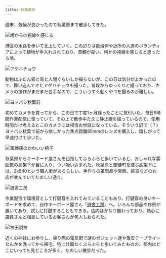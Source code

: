 ```yaml
---
title: 秋葉散歩
---
```

週末、気候が良かったので秋葉原まで散歩してきた。

![](https://lh6.googleusercontent.com/ypIheIP7rnDpK0TZKBcZFKXYQGnb2b6yp2J8MMroKG7IVhkXU-gsqCJz06BHcvOTIkEMA5l8cswg8BrLvfnw4MTT8M-7OBwpzJ6OOzNgBfn-2Fjt8i8M7O3EcxDHZHl28j9xcggVMjLQ5peHIro7ZXhtstxoLSfw0OlMfAq1l-8qj9_otzXTcO_c3YRPdw "鳩からの視線を感じる")

港区の水路を歩いて北上していく。この辺りは自治体や近所の人達のボランティアによって植物が手入れされており、景観が良い。何かの視線を感じると思ったら鳩。

![](https://lh5.googleusercontent.com/ElLwAEyZThg6SmmHI54-MVQZ5ht5Z30XROwfAaeImwqDQA9gKsDIyiHVAhH1BWEogY7v5xtSbo8sW8q2sEBoAcdQCHokq1GUwaw6-ghfg-9UsIbm1t41tTjTj6Cvx0tsEtTAjyqJI7hJZZomHJdWPEqXPIOnIAXUI-j9yKf8ASzkkWuGjaSYi13dSlH-5w "アゲハチョウ")

動物はふだん猫と鳥と人間ぐらいしか撮らないが、この日は気分がよかったので、舞い込んできたアゲハチョウも撮った。普段からゆっくりと撮っており、カメラの操作がまだまだ苦手なので、こういうすぐ動くやつを撮るのが難しい。

![](https://lh6.googleusercontent.com/EiWeh-114kQPBtPFGI4uLEdK0K_khw-TnoryrzERN8ypwFe_nTwEKMa5odLnjj-k3uRjICZfnrOOiexy3Qoi6Yu5EjzJKIHBYG_7VgMnVWIvHzvZhWtWFUv6nKHFI0kFNLr5nrGj5ch7GKN9n1bNVVl1b4y7VV3uxIgL04kjBrzZTGjyXzqSO-wVfg8Xqw "ヨドバシ秋葉前")

初めてカメラを買ってから、この日で丁度1ヶ月経ったことに気付いた。毎日9時間作業配信に使っていて、その上で散歩中たまに静止画を撮っているので、使用時間だけ考えるとこのカメラには相当お世話になっている。そういう訳で（？）ヨドバシ秋葉で前から欲しかった焦点距離85mmのレンズを購入し、嬉しがって早速付けて歩いた。

![](https://lh5.googleusercontent.com/sJLqfJFPba4b8ZwaatusrpzUycZhUMgKeOhapcqhsitJEs3vLUC9-DpXB66vinCZu3Zd_ILR8qw2gtMj8ouy8SqizPYZaBitkv1_dIZJo62GXhsk7J547V8C5nA8yjErc7GEISfdvbU9ix2J1LMMUGGS1YJtLDYif-ED9_Ux7QHjzKNRz_nxSyYACvgFtA "宝飾店のかわいい椅子")

秋葉原からキーボード屋さんを目指してふらふらと歩いていると、おしゃれな雰囲気の高架下が目に入り、つい吸い込まれた。秋葉原と御徒町を結ぶ高架下には、2k540という職人街があるらしい。手作りの革製品や宝飾、雑貨などのお店が並んでいてたのしい通り。

![](https://lh3.googleusercontent.com/5jbh15OM0DzP3ZZoq47sWAMyYSSuVosevjz1ypdhXiD_zSD8-Sfu3v5JaLSjKoazPy_gLtN9KrINJ4qqIBiz_TW7wsfxOzk0gtonAf8J22ay-GJC_ooJ8oS-mNCDy5Vobf_vVuCkGQglrKF_-whYDtR4L6zdP1Yqs_3X7RspOjxzF6MQhmarAQVKKzhs-g "遊舎工房")

作業配信で環境音として打鍵音を入れてみていることもあり、打鍵音の良いキーボードを求めて、自作キーボード屋さん『[遊舎工房](https://yushakobo.jp/)』へ。いろんな部品や作例が置いてあり、試しに打鍵することもできる。店内はかなり賑わっており、熱心に店員さんと相談しているお客さんが何人もおられた。

![](https://lh6.googleusercontent.com/fZ20-Vokv4g3k11OXtrul1AIExfHq8Jl0j291oafLTmOmVx8CzxBXQRnznbjc1utMEW-GACae7qKtK35VV_FWzwu3e3Z-OSJySVEer6JYCzSP-QeyXa8dcvsaI6_SYeR9Z8hxxcP58fbwtgI5gB6S8z2cepofGQayH1h0oHJUnGCprnY5An067Y2vOJ_pw "神田明神")

近くの神社にお参りし、帰り際の電気街で謎のガジェット達や激安テープライトなんかを漁ってから帰宅。特に計画なくぶらぶらと歩いてみたものの、都内はどこにいっても見どころが多く、たのしい散歩だった。
